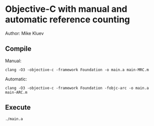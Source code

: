 # Objective-C with manual and automatic reference counting

Author: Mike Kluev

## Compile

Manual:

```
clang -O3 -objective-c -framework Foundation -o main.a main-MRC.m
```

Automatic:

```
clang -O3 -objective-c -framework Foundation -fobjc-arc -o main.a main-ARC.m
```


## Execute

```
./main.a
```
